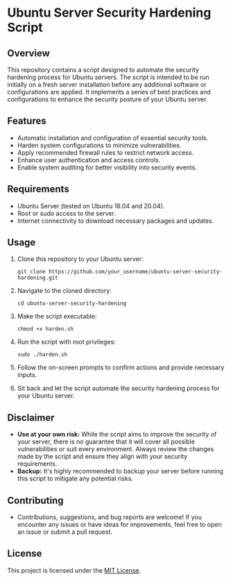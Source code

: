 # Ubuntu Server Security Hardening Script

## Overview
This repository contains a script designed to automate the security hardening process for Ubuntu servers. The script is intended to be run initially on a fresh server installation before any additional software or configurations are applied. It  implements a series of best practices and configurations to enhance the security posture of your Ubuntu server.

## Features
- Automatic installation and configuration of essential security tools.
- Harden system configurations to minimize vulnerabilities.
- Apply recommended firewall rules to restrict network access.
- Enhance user authentication and access controls.
- Enable system auditing for better visibility into security events.

## Requirements
- Ubuntu Server (tested on Ubuntu 18.04 and 20.04).
- Root or sudo access to the server.
- Internet connectivity to download necessary packages and updates.

## Usage
1. Clone this repository to your Ubuntu server:

    ```
    git clone https://github.com/your_username/ubuntu-server-security-hardening.git
    ```

2. Navigate to the cloned directory:

    ```
    cd ubuntu-server-security-hardening
    ```

3. Make the script executable:

    ```
    chmod +x harden.sh
    ```

4. Run the script with root privileges:

    ```
    sudo ./harden.sh
    ```

5. Follow the on-screen prompts to confirm actions and provide necessary inputs.

6. Sit back and let the script automate the security hardening process for your Ubuntu server.

## Disclaimer
- **Use at your own risk:** While the script aims to improve the security of your server, there is no guarantee that it will cover all possible vulnerabilities or suit every environment. Always review the changes made by the script and ensure they align with your security requirements.
- **Backup:** It's highly recommended to backup your server before running this script to mitigate any potential risks.

## Contributing
- Contributions, suggestions, and bug reports are welcome! If you encounter any issues or have ideas for improvements, feel free to open an issue or submit a pull request.

## License
This project is licensed under the [MIT License](LICENSE).
